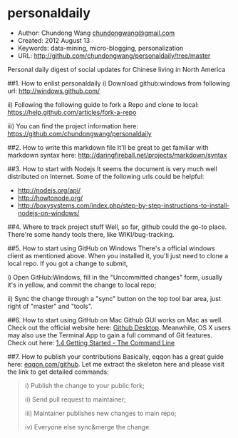 personaldaily
=============

* Author: Chundong Wang <chundongwang@gmail.com>
* Created: 2012 August 13
* Keywords: data-mining, micro-blogging, personalization
* URL: <http://github.com/chundongwang/personaldaily/tree/master>

Personal daily digest of social updates for Chinese living in North America

##1. How to enlist personaldaily
  i) Download github:windows from following url: <http://windows.github.com/>

 ii) Following the following guide to fork a Repo and clone to local: <https://help.github.com/articles/fork-a-repo>

iii) You can find the project information here: <https://github.com/chundongwang/personaldaily>

##2. How to write this markdown file
It'll be great to get familiar with markdown syntax here: <http://daringfireball.net/projects/markdown/syntax>


##3. How to start with Nodejs
It seems the document is very much well distributed on Internet. Some of the following urls could be helpful:

* <http://nodejs.org/api/>
* <http://howtonode.org/>
* <http://boxysystems.com/index.php/step-by-step-instructions-to-install-nodejs-on-windows/>

##4. Where to track project stuff
Well, so far, github could the go-to place. There're some handy tools there, like WIKI/bug-tracking.

##5. How to start using GitHub on Windows
There's a official windows client as mentioned above. When you installed it, you'll just need to clone a local repo. If you got a change to submit,

 i) Open GitHub:Windows, fill in the "Uncommitted changes" form, usually it's in yellow, and commit the change to local repo;

ii) Sync the change through a "sync" button on the top tool bar area, just right of "master" and "tools".

##6. How to start using GitHub on Mac
Github GUI works on Mac as well. Check out the official website here: [Github Desktop](https://desktop.github.com/).
Meanwhile, OS X users may also use the Terminal.App to gain a full command of Git features. Check out here: [1.4 Getting Started - The Command Line](https://git-scm.com/book/en/v2/Getting-Started-The-Command-Line)

##7. How to publish your contributions
Basically, eqqon has a great guide here: [eqqon.com/github](http://www.eqqon.com/index.php/Collaborative_Github_Workflow). Let me extract the skeleton here and please visit the link to get detailed commands:

>  i) Publish the change to your public fork;
>
> ii) Send pull request to maintainer;
>
>iii) Maintainer publishes new changes to main repo;
>
> iv) Everyone else sync&merge the change.
